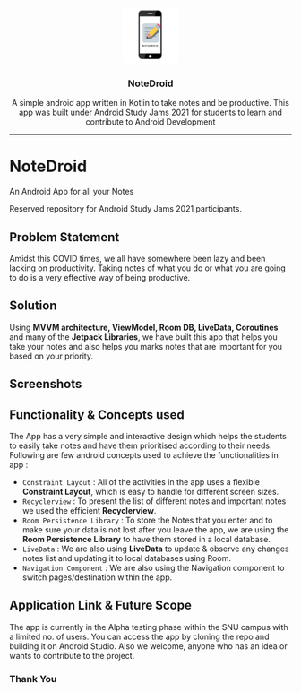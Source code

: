 <div align="center" style="text-align:center">

<img src="./app/src/main/res/drawable/app_icon.png" width="100px"/> <br>

### NoteDroid

<p> A simple android app written in Kotlin to take notes and be productive. This app was built under Android Study Jams 2021 for students to learn and contribute to Android Development <br></p>



---

</div>

# NoteDroid
An Android App for all your Notes

Reserved repository for Android Study Jams 2021 participants.

## **Problem Statement**

Amidst this COVID times, we all have somewhere been lazy and been lacking on productivity. Taking notes of what you do or what you are going to do is a very effective way of being productive.

## **Solution**

Using <b>MVVM architecture, ViewModel, Room DB, LiveData, Coroutines</b> and many of the <b>Jetpack Libraries</b>, we have built this app that helps you take your notes and also helps you marks notes that are important for you based on your priority.

## **Screenshots**

## **Functionality & Concepts used**

The App has a very simple and interactive design which helps the students to easily take notes and have them prioritised according to their needs.
Following are few android concepts used to achieve the functionalities in app :


- `Constraint Layout` : All of the activities in the app uses a flexible <b>Constraint Layout</b>, which is easy to handle for different screen sizes.
- `Recyclerview` :  To present the list of different notes and important notes we used the efficient <b>Recyclerview</b>. 
- `Room Persistence Library` : To store the Notes that you enter and to make sure your data is not lost after you leave the app, we are using the <b>Room Persistence Library</b> to have them stored in a local database.
- `LiveData` : We are also using <b>LiveData</b> to update & observe any changes notes list and updating it to local databases using Room.
- `Navigation Component` : We are also using the Navigation component to switch pages/destination within the app.

## **Application Link & Future Scope**

The app is currently in the Alpha testing phase within the SNU campus with a limited no. of users. You can access the app by cloning the repo and building it on Android Studio.
Also we welcome, anyone who has an idea or wants to contribute to the project.

### Thank You
